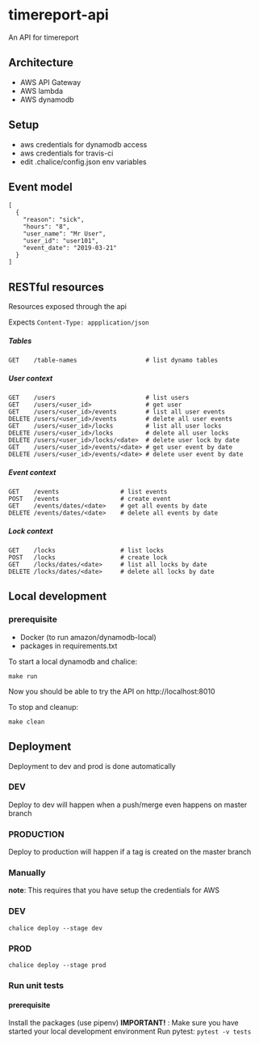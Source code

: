 # timereport-api
An API for timereport

## Architecture
* AWS API Gateway
* AWS lambda
* AWS dynamodb

## Setup

- aws credentials for dynamodb access
- aws credentials for travis-ci
- edit .chalice/config.json env variables

## Event model
```
[
  {
    "reason": "sick",
    "hours": "8",
    "user_name": "Mr User",
    "user_id": "user101",
    "event_date": "2019-03-21"
  }
]
```

## RESTful resources

Resources exposed through the api

Expects `Content-Type: appplication/json`

##### Tables
```
GET    /table-names                   # list dynamo tables
```

##### User context
```
GET    /users                         # list users
GET    /users/<user_id>               # get user
GET    /users/<user_id>/events        # list all user events
DELETE /users/<user_id>/events        # delete all user events
GET    /users/<user_id>/locks         # list all user locks
DELETE /users/<user_id>/locks         # delete all user locks
DELETE /users/<user_id>/locks/<date>  # delete user lock by date
GET    /users/<user_id>/events/<date> # get user event by date
DELETE /users/<user_id>/events/<date> # delete user event by date
```

##### Event context
```
GET    /events                 # list events
POST   /events                 # create event
GET    /events/dates/<date>    # get all events by date
DELETE /events/dates/<date>    # delete all events by date
```

##### Lock context
```
GET    /locks                  # list locks
POST   /locks                  # create lock
GET    /locks/dates/<date>     # list all locks by date
DELETE /locks/dates/<date>     # delete all locks by date
```

## Local development

### prerequisite
- Docker (to run amazon/dynamodb-local)
- packages in requirements.txt

To start a local dynamodb and chalice:
```
make run
```
Now you should be able to try the API on http://localhost:8010

To stop and cleanup:
```
make clean
```

## Deployment
Deployment to dev and prod is done automatically

### DEV
Deploy to dev will happen when a push/merge even happens on master branch

### PRODUCTION
Deploy to production will happen if a tag is created on the master branch

### Manually
__note__: This requires that you have setup the credentials for AWS

### DEV
`chalice deploy --stage dev`
### PROD
`chalice deploy --stage prod`

### Run unit tests
#### prerequisite
Install the packages (use pipenv)
__IMPORTANT!__ : Make sure you have started your local development environment
Run pytest:
`pytest -v tests`
